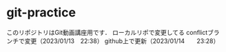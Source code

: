 # git-practice
このリポジトリはGit動画講座用です．
ローカルリポで変更してる
conflictブランチで変更（2023/01/13　22:38）
github上で更新（2023/01/14　　23:28）
